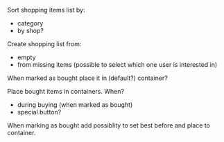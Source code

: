 Sort shopping items list by:
- category
- by shop?

Create shopping list from:
- empty
- from missing items (possible to select which one user is interested in)

 When marked as bought place it in (default?) container?

Place bought items in containers. When?
- during buying (when marked as bought)
- special button?

When marking as bought add possiblity to set best before and place to container.




